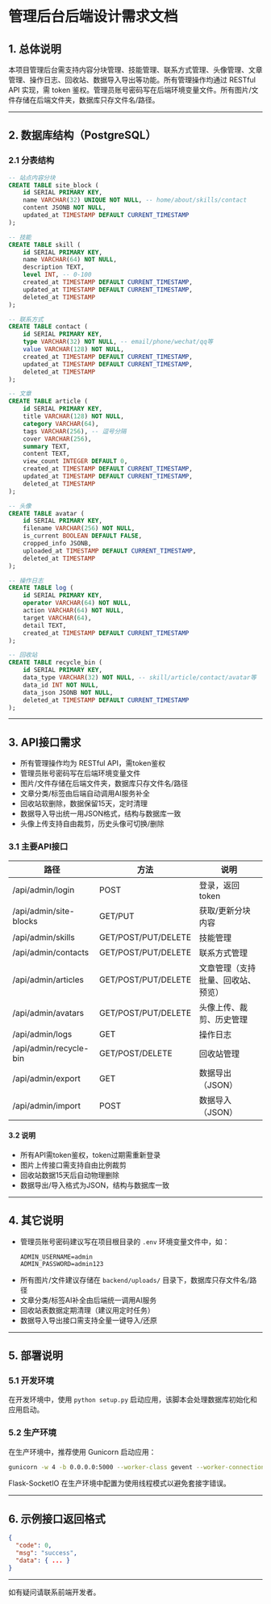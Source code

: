 # 管理后台后端设计需求文档

## 1. 总体说明

本项目管理后台需支持内容分块管理、技能管理、联系方式管理、头像管理、文章管理、操作日志、回收站、数据导入导出等功能。所有管理操作均通过 RESTful API 实现，需 token 鉴权。管理员账号密码写在后端环境变量文件。所有图片/文件存储在后端文件夹，数据库只存文件名/路径。

---

## 2. 数据库结构（PostgreSQL）

### 2.1 分表结构

```sql
-- 站点内容分块
CREATE TABLE site_block (
    id SERIAL PRIMARY KEY,
    name VARCHAR(32) UNIQUE NOT NULL, -- home/about/skills/contact
    content JSONB NOT NULL,
    updated_at TIMESTAMP DEFAULT CURRENT_TIMESTAMP
);

-- 技能
CREATE TABLE skill (
    id SERIAL PRIMARY KEY,
    name VARCHAR(64) NOT NULL,
    description TEXT,
    level INT, -- 0-100
    created_at TIMESTAMP DEFAULT CURRENT_TIMESTAMP,
    updated_at TIMESTAMP DEFAULT CURRENT_TIMESTAMP,
    deleted_at TIMESTAMP
);

-- 联系方式
CREATE TABLE contact (
    id SERIAL PRIMARY KEY,
    type VARCHAR(32) NOT NULL, -- email/phone/wechat/qq等
    value VARCHAR(128) NOT NULL,
    created_at TIMESTAMP DEFAULT CURRENT_TIMESTAMP,
    updated_at TIMESTAMP DEFAULT CURRENT_TIMESTAMP,
    deleted_at TIMESTAMP
);

-- 文章
CREATE TABLE article (
    id SERIAL PRIMARY KEY,
    title VARCHAR(128) NOT NULL,
    category VARCHAR(64),
    tags VARCHAR(256), -- 逗号分隔
    cover VARCHAR(256),
    summary TEXT,
    content TEXT,
    view_count INTEGER DEFAULT 0,
    created_at TIMESTAMP DEFAULT CURRENT_TIMESTAMP,
    updated_at TIMESTAMP DEFAULT CURRENT_TIMESTAMP,
    deleted_at TIMESTAMP
);

-- 头像
CREATE TABLE avatar (
    id SERIAL PRIMARY KEY,
    filename VARCHAR(256) NOT NULL,
    is_current BOOLEAN DEFAULT FALSE,
    cropped_info JSONB,
    uploaded_at TIMESTAMP DEFAULT CURRENT_TIMESTAMP,
    deleted_at TIMESTAMP
);

-- 操作日志
CREATE TABLE log (
    id SERIAL PRIMARY KEY,
    operator VARCHAR(64) NOT NULL,
    action VARCHAR(64) NOT NULL,
    target VARCHAR(64),
    detail TEXT,
    created_at TIMESTAMP DEFAULT CURRENT_TIMESTAMP
);

-- 回收站
CREATE TABLE recycle_bin (
    id SERIAL PRIMARY KEY,
    data_type VARCHAR(32) NOT NULL, -- skill/article/contact/avatar等
    data_id INT NOT NULL,
    data_json JSONB NOT NULL,
    deleted_at TIMESTAMP DEFAULT CURRENT_TIMESTAMP
);
```

---

## 3. API接口需求

- 所有管理操作均为 RESTful API，需token鉴权
- 管理员账号密码写在后端环境变量文件
- 图片/文件存储在后端文件夹，数据库只存文件名/路径
- 文章分类/标签由后端自动调用AI服务补全
- 回收站软删除，数据保留15天，定时清理
- 数据导入导出统一用JSON格式，结构与数据库一致
- 头像上传支持自由裁剪，历史头像可切换/删除

### 3.1 主要API接口

| 路径 | 方法 | 说明 |
|------|------|------|
| /api/admin/login | POST | 登录，返回token |
| /api/admin/site-blocks | GET/PUT | 获取/更新分块内容 |
| /api/admin/skills | GET/POST/PUT/DELETE | 技能管理 |
| /api/admin/contacts | GET/POST/PUT/DELETE | 联系方式管理 |
| /api/admin/articles | GET/POST/PUT/DELETE | 文章管理（支持批量、回收站、预览） |
| /api/admin/avatars | GET/POST/PUT/DELETE | 头像上传、裁剪、历史管理 |
| /api/admin/logs | GET | 操作日志 |
| /api/admin/recycle-bin | GET/POST/DELETE | 回收站管理 |
| /api/admin/export | GET | 数据导出（JSON） |
| /api/admin/import | POST | 数据导入（JSON） |

#### 3.2 说明
- 所有API需token鉴权，token过期需重新登录
- 图片上传接口需支持自由比例裁剪
- 回收站数据15天后自动物理删除
- 数据导出/导入格式为JSON，结构与数据库一致

---

## 4. 其它说明

- 管理员账号密码建议写在项目根目录的 `.env` 环境变量文件中，如：
  ```
  ADMIN_USERNAME=admin
  ADMIN_PASSWORD=admin123
  ```
- 所有图片/文件建议存储在 `backend/uploads/` 目录下，数据库只存文件名/路径
- 文章分类/标签AI补全由后端统一调用AI服务
- 回收站表数据定期清理（建议用定时任务）
- 数据导入导出接口需支持全量一键导入/还原

---

## 5. 部署说明

### 5.1 开发环境
在开发环境中，使用 `python setup.py` 启动应用，该脚本会处理数据库初始化和应用启动。

### 5.2 生产环境
在生产环境中，推荐使用 Gunicorn 启动应用：
```bash
gunicorn -w 4 -b 0.0.0.0:5000 --worker-class gevent --worker-connections 1000 app:app
```

Flask-SocketIO 在生产环境中配置为使用线程模式以避免套接字错误。

---

## 6. 示例接口返回格式

```json
{
  "code": 0,
  "msg": "success",
  "data": { ... }
}
```

---

如有疑问请联系前端开发者。